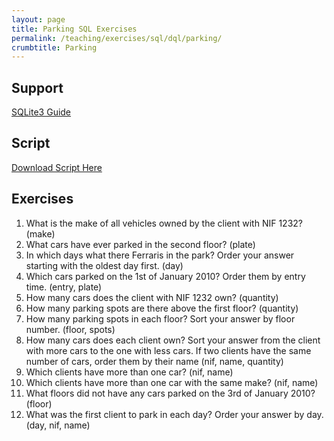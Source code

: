 ```yaml
---
layout: page
title: Parking SQL Exercises
permalink: /teaching/exercises/sql/dql/parking/
crumbtitle: Parking
---
```


## Support
[SQLite3 Guide](/teaching/exercises/sql/sqlite/)


## Script

[Download Script Here](/teaching/exercises/sql/dql/scripts/parking.sql)

## Exercises

1. What is the make of all vehicles owned by the client with NIF 1232? (make)
2. What cars have ever parked in the second floor? (plate)
3. In which days what there Ferraris in the park? Order your answer starting with the oldest day first. (day)
4. Which cars parked on the 1st of January 2010? Order them by entry time. (entry, plate)
5. How many cars does the client with NIF 1232 own? (quantity)
6. How many parking spots are there above the first floor? (quantity)
7. How many parking spots in each floor? Sort your answer by floor number. (floor, spots)
8. How many cars does each client own? Sort your answer from the client with more cars to the one with less cars. If two clients have the same number of cars, order them by their name (nif, name, quantity)
9. Which clients have more than one car? (nif, name)
10. Which clients have more than one car with the same make? (nif, name)
11. What floors did not have any cars parked on the 3rd of January 2010? (floor)
12. What was the first client to park in each day? Order your answer by day. (day, nif, name)
